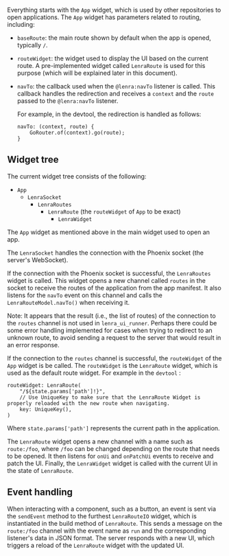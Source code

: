 Everything starts with the `App` widget, which is used by other repositories to open applications. The `App` widget has parameters related to routing, including:
- `baseRoute`: the main route shown by default when the app is opened, typically `/`.
- `routeWidget`: the widget used to display the UI based on the current route. A pre-implemented widget called `LenraRoute` is used for this purpose (which will be explained later in this document).
- `navTo`: the callback used when the `@lenra:navTo` listener is called. This callback handles the redirection and receives a `context` and the `route` passed to the `@lenra:navTo` listener.
    
    For example, in the devtool, the redirection is handled as follows:
    ```flutter
    navTo: (context, route) {
        GoRouter.of(context).go(route);
    }
    ```

## Widget tree

The current widget tree consists of the following:


- `App`
    - `LenraSocket`
        - `LenraRoutes`
            - `LenraRoute` (the `routeWidget` of `App` to be exact)
                - `LenraWidget`

The `App` widget as mentioned above in the main widget used to open an app.

The `LenraSocket` handles the connection with the Phoenix socket (the server's WebSocket).

If the connection with the Phoenix socket is successful, the `LenraRoutes` widget is called. This widget opens a new channel called `routes` in the socket to receive the routes of the application from the app manifest. It also listens for the `navTo` event on this channel and calls the `LenraRouteModel.navTo()` when receiving it. 

Note: It appears that the result (i.e., the list of routes) of the connection to the `routes` channel is not used in `lenra_ui_runner`. Perhaps there could be some error handling implemented for cases when trying to redirect to an unknown route, to avoid sending a request to the server that would result in an error response.

If the connection to the `routes` channel is successful, the `routeWidget` of the `App` widget is be called. The `routeWidget` is the `LenraRoute` widget, which is used as the default route widget. For example in the `devtool` :
```flutter
routeWidget: LenraRoute(
    "/${state.params['path']!}",
    // Use UniqueKey to make sure that the LenraRoute Widget is properly reloaded with the new route when navigating.
    key: UniqueKey(),
)
```

Where `state.params['path']` represents the current path in the application.

The `LenraRoute` widget opens a new channel with a name such as `route:/foo`, where `/foo` can be changed depending on the route that needs to be opened. It then listens for `onUi` and `onPatchUi` events to receive and patch the UI. Finally, the `LenraWidget` widget is called with the current UI in the state of `LenraRoute`.

## Event handling

When interacting with a component, such as a button, an event is sent via the `sendEvent` method to the furthest `LenraRouteIO` widget, which is instantiated in the build method of `LenraRoute`. This sends a message on the `route:/foo` channel with the event name as `run` and the corresponding listener's data in JSON format. The server responds with a new UI, which triggers a reload of the `LenraRoute` widget with the updated UI.
